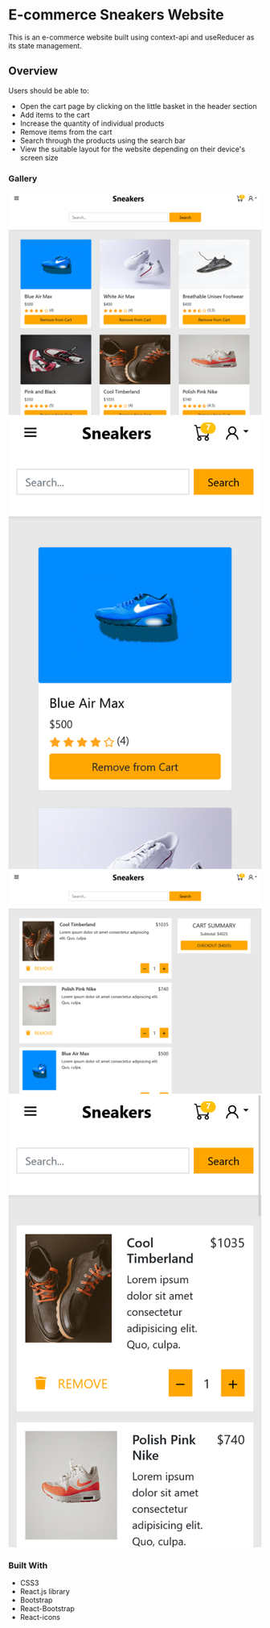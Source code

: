 # E-commerce Sneakers Website

This is an e-commerce website built using context-api and useReducer as its state management.

## Overview

Users should be able to:

- Open the cart page by clicking on the little basket in the header section
- Add items to the cart
- Increase the quantity of individual products
- Remove items from the cart
- Search through the products using the search bar
- View the suitable layout for the website depending on their device's screen size

### Gallery

![Product Desktop View](/src/assets/images/product-desktop-view.png)
![Product Mobile View](/src/assets/images/product-mobile-view.png)
![Cart Desktop View](/src/assets//images/cart-desktop-view.png)
![Cart Mobile View](/src/assets//images/cart-mobile-view.png)

### Built With

- CSS3
- React.js library
- Bootstrap
- React-Bootstrap
- React-icons
